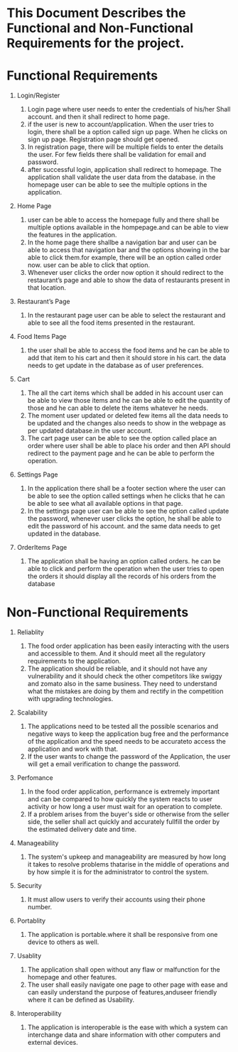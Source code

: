 # This Document Describes the Functional and Non-Functional Requirements for the project.

# Functional Requirements

1. Login/Register
   1. Login page where user needs to enter the credentials of his/her Shall account. and then it shall redirect to home page.
   2. if the user is new to account/application. When the user  tries to login, there shall be a option called sign up page. 
      When he clicks on sign up page. Registration page should get opened.
   3. In registration page, there will be multiple fields to enter the details the user. For few fields there shall be 
      validation for email and password.  
   4. after successful login, application shall redirect to homepage. The application shall validate the user data from the database.
      in the homepage user can be able to see the multiple options in the application.

2. Home Page 
   1. user can be able to access the homepage fully and there shall be multiple options available in the hompepage.and can be 
      able to view the features in the application.
   2. In the home page there shallbe a navigation bar and user can be able to access that navigation bar and the options showing in 
      the bar able to click them.for example, there will be an option called order now. user can be able to click that option.
   3. Whenever user clicks the order now option it should redirect to the restaurant’s page and able to show the data of 
      restaurants present in that location.  

3. Restaurant’s Page
   1. In the restaurant page user can be able to select the restaurant and able to see all the food items presented in the restaurant.

4. Food Items Page   
   1. the user shall be able to access the food items and he can be able to add that item to his cart and then it should store 
      in his cart. the data needs to get update in the database as of user preferences.

5. Cart 
   1. The all the cart items which shall be added in his account user can be able to view those items and he can be able to 
      edit the   quantity of those and he can able to delete the items whatever he needs.
   2. The moment user updated or deleted few items all the data needs to be updated and the changes also needs to show in the 
      webpage as per updated database.in the user account.
   3. The cart page user can be able to see the option called place an order where user shall be able to place his order and 
      then API should redirect to the payment page and he can be able to perform the operation.

6. Settings Page      
   1. In the application there shall be a footer section where the user can be able to see the option called settings when he clicks
      that he can be able to see what all available options in that page.
   2. In the settings page user can be able to see the option called update the password, whenever user clicks the option, 
      he shall be  able to edit the password of his account. and the same data needs to get updated in the database.

7. OrderItems Page
   1. The application shall be having an option called orders. he can be able to click and perform the operation when the user 
      tries to open the orders it should display all the records of his orders from the database

# Non-Functional Requirements

1. Reliablity
   1. The food order application has been easily interacting with the users and accessible to them. And it should meet all the 
      regulatory requirements to the application.
   2. The application should be reliable, and it should not have any vulnerability and it should check the other competitors 
      like swiggy and zomato also in the same business. They need to understand what the mistakes are doing by them and rectify in the competition with upgrading technologies.

2. Scalability 
   1. The applications need to be tested all the possible scenarios and negative ways to keep the application bug free 
      and the  performance of the application and the speed needs to be accurateto access the application and work with that.
   2. If the user wants to change the password of the Application, the user will get a email verification to change the password.    

3. Perfomance
   1. In the food order application, performance is extremely important and can be compared to how quickly the system reacts to
      user activity or how long a user must wait for an operation to complete.   
   2. If a problem arises from the buyer's side or otherwise from the seller side, the seller shall act quickly and accurately 
      fullfill the order by the estimated delivery date and time.  

4. Manageability 
   1. The system's upkeep and manageability are measured by how long it takes to resolve problems thatarise in the middle of 
      operations and by how simple it is for the administrator to control the system.

5. Security
   1. It must allow users to verify their accounts using their phone number.

6. Portablity
   1. The application is portable.where it shall be responsive from one device to others as well.

7. Usablity
   1. The application shall open without any flaw or malfunction for the homepage and other features.
   2. The user shall easily navigate one page to other page with ease and can easily understand the purpose of features,anduseer 
      friendly where it can be defined as Usability.

8. Interoperability 
   1. The application is interoperable is the ease with which a system can interchange data and share information with other 
      computers and external devices.      



    

   



   
   



